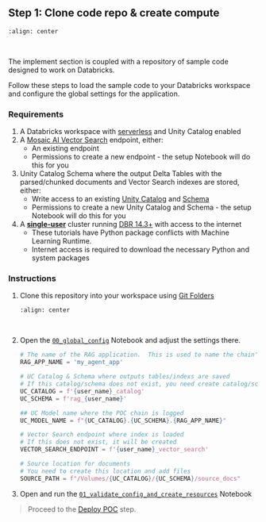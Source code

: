## **Step 1:** Clone code repo & create compute

```{image} ../images/5-hands-on/workflow_poc.png
:align: center
```
<br/>

The implement section is coupled with a repository of sample code designed to work on Databricks. 

Follow these steps to load the sample code to your Databricks workspace and configure the global settings for the application.

### **Requirements**

1. A Databricks workspace with [serverless](https://docs.databricks.com/en/admin/workspace-settings/serverless.html) and Unity Catalog enabled
2. A [Mosaic AI Vector Search](https://docs.databricks.com/en/generative-ai/vector-search.html) endpoint, either:
    - An existing endpoint
    - Permissions to create a new endpoint - the setup Notebook will do this for you
3. Unity Catalog Schema where the output Delta Tables with the parsed/chunked documents and Vector Search indexes are stored, either:
    - Write access to an existing [Unity Catalog](https://docs.databricks.com/en/data-governance/unity-catalog/index.html) and [Schema](https://docs.databricks.com/en/data-governance/unity-catalog/index.html#the-unity-catalog-object-model) 
    - Permissions to create a new Unity Catalog and Schema - the setup Notebook will do this for you
4. A [**single-user**](https://docs.databricks.com/en/compute/configure.html#access-modes) cluster running [DBR 14.3+](https://docs.databricks.com/en/release-notes/runtime/index.html) with access to the internet
    - These tutorials have Python package conflicts with Machine Learning Runtime.  
    - Internet access is required to download the necessary Python and system packages 

### **Instructions**

1. Clone this repository into your workspace using [Git Folders](https://docs.databricks.com/en/repos/repos-setup.html)


    ```{image} ../images/5-hands-on/clone_repo.gif
    :align: center
    ```
<br/>

2. Open the [`00_global_config`](REPO_URL/implement_sample_code/00_global_config.py) Notebook and adjust the settings there.

    ```python
    # The name of the RAG application.  This is used to name the chain's UC model and prepended to the output Delta Tables + Vector Indexes
    RAG_APP_NAME = 'my_agent_app'

    # UC Catalog & Schema where outputs tables/indexs are saved
    # If this catalog/schema does not exist, you need create catalog/schema permissions.
    UC_CATALOG = f'{user_name}_catalog'
    UC_SCHEMA = f'rag_{user_name}'

    ## UC Model name where the POC chain is logged
    UC_MODEL_NAME = f"{UC_CATALOG}.{UC_SCHEMA}.{RAG_APP_NAME}"

    # Vector Search endpoint where index is loaded
    # If this does not exist, it will be created
    VECTOR_SEARCH_ENDPOINT = f'{user_name}_vector_search'

    # Source location for documents
    # You need to create this location and add files
    SOURCE_PATH = f"/Volumes/{UC_CATALOG}/{UC_SCHEMA}/source_docs"
    ```

3. Open and run the [`01_validate_config_and_create_resources`](REPO_URL/implement_sample_code/01_validate_config_and_create_resources.py) Notebook

> Proceed to the [Deploy POC](./5-hands-on-build-poc.md) step.
